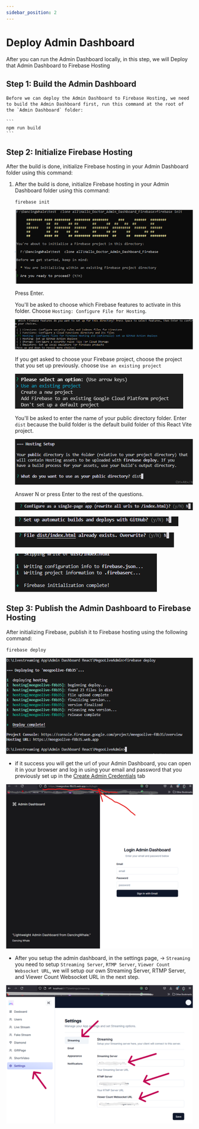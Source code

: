 ```yaml
---
sidebar_position: 2
---
```


# Deploy Admin Dashboard

After you can run the Admin Dashboard locally, in this step, we will Deploy that Admin Dashboard to Firebase Hosting

## Step 1: Build the Admin Dashboard

    Before we can deploy the Admin Dashboard to Firebase Hosting, we need to build the Admin Dashboard first, run this command at the root of the `Admin Dashboard` folder:

    ```
    npm run build
    ```

## Step 2: Initialize Firebase Hosting

After the build is done, initialize Firebase hosting in your Admin Dashboard folder using this command:

1. After the build is done, initialize Firebase hosting in your Admin Dashboard folder using this command:

   ```
   firebase init
   ```

   ![Choose Firebase project](./assets/setup1.PNG)

   Press Enter.

    You'll be asked to choose which Firebase features to activate in this folder. Choose `Hosting: Configure File for Hosting`.

   ![Firebase init](./assets/setup2.PNG)

   If you get asked to choose your Firebase project, choose the project that you set up previously. choose `Use an existing project`

   ![Choose Hosting](./assets/setup5.PNG)

   You'll be asked to enter the name of your public directory folder. Enter `dist` because the build folder is the default build folder of this React Vite project.

   ![Enter public directory](./assets/Screenshot%202025-01-06%20114658.png)

   Answer N or press Enter to the rest of the questions.

   ![N](./assets/Screenshot%202025-01-06%20114720.png)

   ![N](./assets/Screenshot%202025-01-06%20114727.png)

   ![N](./assets/Screenshot%202025-01-06%20114748.png)

   ![N](./assets/Screenshot%202025-01-06%20114758.png)

## Step 3: Publish the Admin Dashboard to Firebase Hosting

After initializing Firebase, publish it to Firebase hosting using the following command:

   ```
   firebase deploy
   ```

![Deploy](./assets/Screenshot%202025-01-06%20115335.png)

- if it success you will get the url of your Admin Dashboard, you can open it in your browser and log in using your email and password that you previously set up in the [Create Admin Credentials](../setup-firebase/create_admin_credential) tab

![Admin Dashboard](./assets/Screenshot%202025-01-06%20115535.png)

- After you setup the admin dashboard, in the settings page, -> `Streaming` you need to setup `Streaming Server`, `RTMP Server`, `Viewer Count Websocket URL`, we will setup our own Streaming Server, RTMP Server, and Viewer Count Websocket URL in the next step.

![Stream](./assets/Screenshot%202025-01-06%20120337.png)
